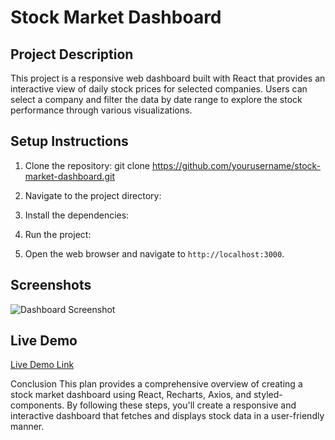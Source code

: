 # Stock Market Dashboard

## Project Description
This project is a responsive web dashboard built with React that provides an interactive view of daily stock prices for selected companies. Users can select a company and filter the data by date range to explore the stock performance through various visualizations.

## Setup Instructions
1. Clone the repository:
git clone https://github.com/yourusername/stock-market-dashboard.git

2. Navigate to the project directory:
3. Install the dependencies:
4. Run the project:
5. Open the web browser and navigate to `http://localhost:3000`.

## Screenshots
![Dashboard Screenshot](screenshot.png)

## Live Demo
[Live Demo Link](https://your-live-demo-link.com)


Conclusion
This plan provides a comprehensive overview of creating a stock market dashboard using React, Recharts, Axios, and styled-components. By following these steps, you'll create a responsive and interactive dashboard that fetches and displays stock data in a user-friendly manner.

